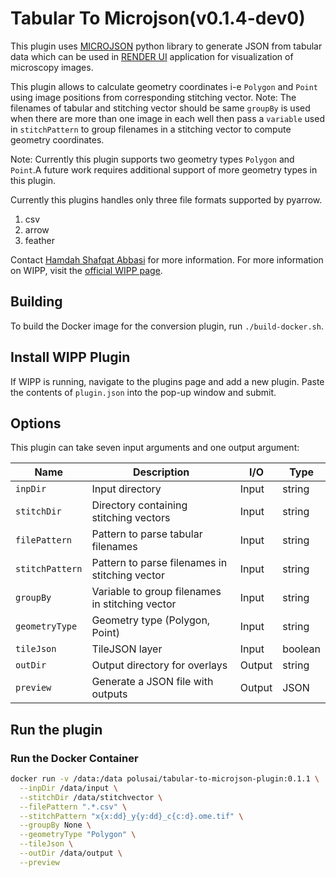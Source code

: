 # Tabular To Microjson(v0.1.4-dev0)

This plugin uses [MICROJSON](https://github.com/bengtl/microjson/tree/dev) python library to generate JSON from tabular data which can be used in
[RENDER UI](https://render.ci.ncats.io/?imageUrl=https://files.scb-ncats.io/pyramids/Idr0033/precompute/41744/x(00-15)_y(01-24)_p0(1-9)_c(1-5)/)
application for visualization of microscopy images.

This plugin allows to calculate geometry coordinates i-e `Polygon` and `Point` using image positions from corresponding stitching vector.
Note: The filenames of tabular and stitching vector should be same
`groupBy` is used when there are more than one image in each well then pass a `variable` used in `stitchPattern` to group filenames in a stitching vector to compute geometry coordinates.

Note: Currently this plugin supports two geometry types `Polygon` and `Point`.A future work requires additional support of more geometry types in this plugin.

Currently this plugins handles only three file formats supported by pyarrow.
1. csv
2. arrow
3. feather


Contact [Hamdah Shafqat Abbasi](mailto:hamdahshafqat.abbasi@nih.gov) for more information.
For more information on WIPP, visit the
[official WIPP page](https://isg.nist.gov/deepzoomweb/software/wipp).

## Building

To build the Docker image for the conversion plugin, run
`./build-docker.sh`.

## Install WIPP Plugin

If WIPP is running, navigate to the plugins page and add a new plugin. Paste the
contents of `plugin.json` into the pop-up window and submit.

## Options

This plugin can take seven input arguments and one output argument:

| Name              | Description                                           | I/O    | Type         |
|-------------------|-------------------------------------------------------|--------|--------------|
| `inpDir`          | Input directory                                       | Input  | string         |
| `stitchDir`       | Directory containing stitching vectors                | Input  | string         |
| `filePattern`     | Pattern to parse tabular filenames                    | Input  | string       |
| `stitchPattern`   | Pattern to parse filenames in stitching vector        | Input  | string       |
| `groupBy`         | Variable to group filenames in  stitching vector | Input  | string       |
| `geometryType`    | Geometry type (Polygon, Point)                        | Input  | string       |
| `tileJson`    | TileJSON layer                                        | Input  | boolean       |
| `outDir`          | Output directory for overlays                         | Output | string       |
| `preview`      | Generate a JSON file with outputs                     | Output | JSON            |

## Run the plugin

### Run the Docker Container

```bash
docker run -v /data:/data polusai/tabular-to-microjson-plugin:0.1.1 \
  --inpDir /data/input \
  --stitchDir /data/stitchvector \
  --filePattern ".*.csv" \
  --stitchPattern "x{x:dd}_y{y:dd}_c{c:d}.ome.tif" \
  --groupBy None \
  --geometryType "Polygon" \
  --tileJson \
  --outDir /data/output \
  --preview
```
